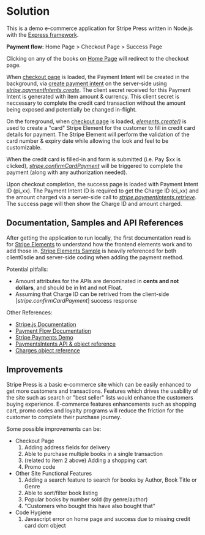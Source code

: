 # Solution
This is a demo e-commerce application for Stripe Press written in Node.js with the [Express framework](https://expressjs.com/).

**Payment flow:** Home Page > Checkout Page > Success Page

Clicking on any of the books on [Home Page](http://localhost:3000) will redirect to the checkout page.

When [checkout page](http://localhost:3000/checkout?item=1) is loaded, the Payment Intent will be created in the background, via [create payment intent](http://localhost:3000/create-payment-intent?item=1) on the server-side using [*stripe.paymentIntents.create*](https://stripe.com/docs/api/payment_intents/create). The client secret received for this Payment Intent is generated with item amount & currency. This client secret is neccessary to complete the credit card transaction without the amount being exposed and potentially be changed in-flight.

On the foreground, when [checkout page](http://localhost:3000/checkout?item=1) is loaded, [*elements.create()*](https://stripe.com/docs/js/elements_object/create_element?type=card) is used to create a "card" Stripe Element for the customer to fill in credit card details for payment. The Stripe Element will perform the validation of the card number & expiry date while allowing the look and feel to be customizable.

When the credit card is filled-in and form is submitted (i.e. Pay $xx is clicked), [*stripe.confirmCardPayment*](https://stripe.com/docs/js/payment_intents/confirm_card_payment) will be triggered to complete the payment (along with any authorization needed).

Upon checkout completion, the success page is loaded with Payment Intent ID (pi_xx). The Payment Intent ID is required to get the Charge ID (ci_xx) and the amount charged via a server-side call to [*stripe.paymentIntents.retrieve*](https://stripe.com/docs/api/payment_intents/retrieve). The success page will then show the Charge ID and amount charged.

## Documentation, Samples and API References
After getting the application to run locally, the first documentation read is for [Stripe Elements](https://stripe.com/docs/stripe-js) to understand how the frontend elements work and to add those in. [Stripe Elements Sample](https://github.com/stripe/elements-examples) is heavily referenced for both client0sdie and server-side coding when adding the payment method.

Potential pitfalls:
- Amount attributes for the APIs are denominated in **cents and not dollars**, and should be in Int and not Float.
- Assuming that Charge ID can be retrived from the client-side [*stripe.confirmCardPayment*] success response

Other References:
- [Stripe.js Documentation](https://stripe.com/docs/js)
- [Payment Flow Documentation](https://stripe.com/docs/payments/integration-builder)
- [Stripe Payments Demo](https://github.com/stripe/stripe-payments-demo)
- [PaymentsIntents API & object reference](https://stripe.com/docs/api/payment_intents)
- [Charges object reference](https://stripe.com/docs/api/charges/object)

## Improvements
Stripe Press is a basic e-commerce site which can be easily enhanced to get more customers and transactions.
Features which drives the usability of the site such as search or "best seller" lists would enhance the customers buying experience.
E-commerce features enhancements such as shopping cart, promo codes and loyalty programs will reduce the friction for the customer to complete their purchase journey.

Some possible improvements can be:
- Checkout Page
  1. Adding address fields for delivery
  2. Able to purchase multiple books in a single transaction
  3. (related to item 2 above) Adding a shopping cart  
  4. Promo code
- Other Site Functional Features
  1. Adding a search feature to search for books by Author, Book Title or Genre
  2. Able to sort/filter book listing
  3. Popular books by number sold (by genre/author)
  4. "Customers who bought this have also bought that"
 - Code Hygiene
   1. Javascript error on home page and success due to missing credit card dom object
